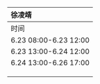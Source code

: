 |徐凌靖|
|:--------|
|时间|任务|
|6.23 08:00-6.23 12:00|给所有成员设置版本控制软件，使用Mercurial|
|6.23 13:00-6.24 12:00|程序框架和数据结构的讨论|
|6.24 13:00-6.26 17:00|Fcollada人物静态模型载入、显示|
|  |Fcollada人物材质、贴图载入、并显示|
|  |Fcollada人物骨骼层次结构关系载入，并用线段显示静态帧数据|
|  |Fcollada人物骨骼动画载入，并用线段显示动画|